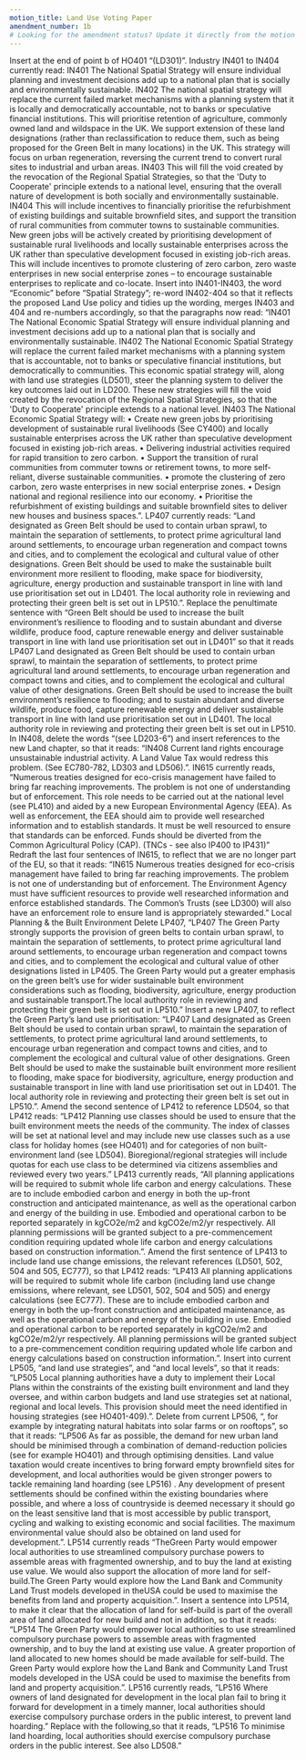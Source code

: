 ```yaml
---
motion_title: Land Use Voting Paper
amendment_number: 1b
# Looking for the amendment status? Update it directly from the motion page!
---
```


Insert at the end of point b of HO401 “(LD301)”.
Industry
IN401 to IN404 currently read:
IN401 The National Spatial Strategy will ensure individual planning and investment decisions add up to a national plan that is socially and environmentally sustainable.
IN402 The national spatial strategy will replace the current failed market mechanisms with a planning system that it is locally and democratically accountable, not to banks or speculative financial institutions. This will prioritise retention of agriculture, commonly owned land and wildspace in the UK. We support extension of these land designations (rather than reclassification to reduce them, such as being proposed for the Green Belt in many locations) in the UK. This strategy will focus on urban regeneration, reversing the current trend to convert rural sites to industrial and urban areas.
IN403 This will fill the void created by the revocation of the Regional Spatial Strategies, so that the 'Duty to Cooperate' principle extends to a national level, ensuring that the overall nature of development is both socially and environmentally sustainable.
IN404 This will include incentives to financially prioritise the refurbishment of existing buildings and suitable brownfield sites, and support the transition of rural communities from commuter towns to sustainable communities. New green jobs will be actively created by prioritising development of sustainable rural livelihoods and locally sustainable enterprises across the UK rather than speculative development focused in existing job-rich areas. This will include incentives to promote clustering of zero carbon, zero waste enterprises in new social enterprise zones – to encourage sustainable enterprises to replicate and co-locate.
Insert into IN401-IN403, the word “Economic” before “Spatial Strategy”; re-word IN402-404 so that it reflects the proposed Land Use policy and tidies up the wording, merges IN403 and 404 and re-numbers accordingly, so that the paragraphs now read:
“IN401 The National Economic Spatial Strategy will ensure individual planning and investment decisions add up to a national plan that is socially and environmentally sustainable.
IN402 The National Economic Spatial Strategy will replace the current failed market mechanisms with a planning system that is accountable, not to banks or speculative financial institutions, but democratically to communities. This economic spatial strategy will, along with land use strategies (LD501), steer the planning system to deliver the key outcomes laid out in LD200. These new strategies will fill the void created by the revocation of the Regional Spatial Strategies, so that the 'Duty to Cooperate' principle extends to a national level.
IN403 The National Economic Spatial Strategy will:
•	Create new green jobs by prioritising development of sustainable rural livelihoods (See CY400) and locally sustainable enterprises across the UK rather than speculative development focused in existing job-rich areas.
•	Delivering industrial activities required for rapid transition to zero carbon.
•	Support the transition of rural communities from commuter towns or retirement towns, to more self-reliant, diverse sustainable communities.
•	promote the clustering of zero carbon, zero waste enterprises in new social enterprise zones.
•	Design national and regional resilience into our economy.
•	Prioritise the refurbishment of existing buildings and suitable brownfield sites to deliver new houses and business spaces.”.
LP407 currently reads: “Land designated as Green Belt should be used to contain urban sprawl, to maintain the separation of settlements, to protect prime agricultural land around settlements, to encourage urban regeneration and compact towns and cities, and to complement the ecological and cultural value of other designations. Green Belt should be used to make the sustainable built environment more resilient to flooding, make space for biodiversity, agriculture, energy production and sustainable transport in line with land use prioritisation set out in LD401. The local authority role in reviewing and protecting their green belt is set out in LP510.”.
Replace the penultimate sentence with “Green Belt should be used to increase the built environment’s resilience to flooding and to sustain abundant and diverse wildlife, produce food, capture renewable energy and deliver sustainable transport in line with land use prioritisation set out in LD401” so that it reads
LP407 Land designated as Green Belt should be used to contain urban sprawl, to maintain the separation of settlements, to protect prime agricultural land around settlements, to encourage urban regeneration and compact towns and cities, and to complement the ecological and cultural value of other designations. Green Belt should be used to increase the built environment’s resilience to flooding; and to sustain abundant and diverse wildlife, produce food, capture renewable energy and deliver sustainable transport in line with land use prioritisation set out in LD401. The local authority role in reviewing and protecting their green belt is set out in LP510.
In IN408, delete the words “(see LD203-6”) and insert references to the new Land chapter, so that it reads: “IN408 Current land rights encourage unsustainable industrial activity. A Land Value Tax would redress this problem. (See EC780-782, LD303 and LD506).”.
IN615 currently reads, “Numerous treaties designed for eco-crisis management have failed to bring far reaching improvements. The problem is not one of understanding but of enforcement. This role needs to be carried out at the national level (see PL410) and aided by a new European Environmental Agency (EEA). As well as enforcement, the EEA should aim to provide well researched information and to establish standards. It must be well resourced to ensure that standards can be enforced. Funds should be diverted from the Common Agricultural Policy (CAP). (TNCs - see also IP400 to IP431)”
Redraft the last four sentences of IN615, to reflect that we are no longer part of the EU, so that it reads: “IN615 Numerous treaties designed for eco-crisis management have failed to bring far reaching improvements. The problem is not one of understanding but of enforcement. The Environment Agency must have sufficient resources to provide well researched information and enforce established standards. The Common’s Trusts (see LD300) will also have an enforcement role to ensure land is appropriately stewarded.”
Local Planning & the Built Environment
Delete LP407, “LP407 The Green Party strongly supports the provision of green belts to contain urban sprawl, to maintain the separation of settlements, to protect prime agricultural land around settlements, to encourage urban regeneration and compact towns and cities, and to complement the ecological and cultural value of other designations listed in LP405. The Green Party would put a greater emphasis on the green belt’s use for wider sustainable built environment considerations such as flooding, biodiversity, agriculture, energy production and sustainable transport.The local authority role in reviewing and protecting their green belt is set out in LP510.”
Insert a new LP407, to reflect the Green Party’s land use prioritisation:
“LP407 Land designated as Green Belt should be used to contain urban sprawl, to maintain the separation of settlements, to protect prime agricultural land around settlements, to encourage urban regeneration and compact towns and cities, and to complement the ecological and cultural value of other designations. Green Belt should be used to make the sustainable built environment more resilient to flooding, make space for biodiversity, agriculture, energy production and sustainable transport in line with land use prioritisation set out in LD401. The local authority role in reviewing and protecting their green belt is set out in LP510.”.
Amend the second sentence of LP412 to reference LD504, so that LP412 reads:
“LP412 Planning use classes should be used to ensure that the built environment meets the needs of the community. The index of classes will be set at national level and may include new use classes such as a use class for holiday homes (see HO401) and for categories of non built-environment land (see LD504). Bioregional/regional strategies will include quotas for each use class to be determined via citizens assemblies and reviewed every two years.”
LP413 currently reads, “All planning applications will be required to submit whole life carbon and energy calculations. These are to include embodied carbon and energy in both the up-front construction and anticipated maintenance, as well as the operational carbon and energy of the building in use. Embodied and operational carbon to be reported separately in kgCO2e/m2 and kgCO2e/m2/yr respectively. All planning permissions will be granted subject to a pre-commencement condition requiring updated whole life carbon and energy calculations based on construction information.”.
Amend the first sentence of LP413 to include land use change emissions, the relevant references (LD501, 502, 504 and 505, EC777), so that LP412 reads:
“LP413 All planning applications will be required to submit whole life carbon (including land use change emissions, where relevant, see LD501, 502, 504 and 505) and energy calculations (see EC777). These are to include embodied carbon and energy in both the up-front construction and anticipated maintenance, as well as the operational carbon and energy of the building in use. Embodied and operational carbon to be reported separately in kgCO2e/m2 and kgCO2e/m2/yr respectively. All planning permissions will be granted subject to a pre-commencement condition requiring updated whole life carbon and energy calculations based on construction information.”.
Insert into current LP505, “and land use strategies”, and “and local levels”, so that it reads:
“LP505 Local planning authorities have a duty to implement their Local Plans within the constraints of the existing built environment and land they oversee, and within carbon budgets and land use strategies set at national, regional and local levels. This provision should meet the need identified in housing strategies (see HO401-409).”.
Delete from current LP506, “, for example by integrating natural habitats into solar farms or on rooftops”, so that it reads:
“LP506 As far as possible, the demand for new urban land should be minimised through a combination of demand-reduction policies (see for example HO401) and through optimising densities. Land value taxation would create incentives to bring forward empty brownfield sites for development, and local authorities would be given stronger powers to tackle remaining land hoarding (see LP516) . Any development of present settlements should be confined within the existing boundaries where possible, and where a loss of countryside is deemed necessary it should go on the least sensitive land that is most accessible by public transport, cycling and walking to existing economic and social facilities. The maximum environmental value should also be obtained on land used for development.”.
LP514 currently reads “TheGreen Party would empower local authorities to use streamlined compulsory purchase powers to assemble areas with fragmented ownership, and to buy the land at existing use value. We would also support the allocation of more land for self-build.The Green Party would explore how the Land Bank and Community Land Trust models developed in theUSA could be used to maximise the benefits from land and property acquisition.”.
Insert a sentence into LP514, to make it clear that the allocation of land for self-build is part of the overall area of land allocated for new build and not in addition, so that it reads:
“LP514 The Green Party would empower local authorities to use streamlined compulsory purchase powers to assemble areas with fragmented ownership, and to buy the land at existing use value. A greater proportion of land allocated to new homes should be made available for self-build. The Green Party would explore how the Land Bank and Community Land Trust models developed in the USA could be used to maximise the benefits from land and property acquisition.”.
LP516 currently reads,
“LP516 Where owners of land designated for development in the local plan fail to bring it forward for development in a timely manner, local authorities should exercise compulsory purchase orders in the public interest, to prevent land hoarding.”
Replace with the following,so that it reads,
“LP516 To minimise land hoarding, local authorities should exercise compulsory purchase orders in the public interest. See also LD508.”
